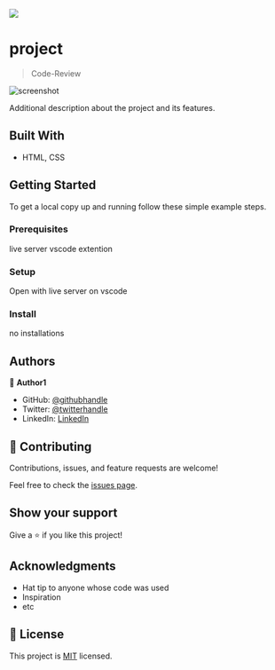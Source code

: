 ![](https://img.shields.io/badge/Microverse-blueviolet)

# project

> Code-Review

![screenshot](./app_screenshot.png)

Additional description about the project and its features.

## Built With

- HTML, CSS
## Getting Started
To get a local copy up and running follow these simple example steps.

### Prerequisites
live server vscode extention
### Setup
Open with live server on vscode
### Install
no installations




## Authors

👤 **Author1**

- GitHub: [@githubhandle](https://github.com/Mithi-code)
- Twitter: [@twitterhandle](https://twitter.com/LazyMithlesh)
- LinkedIn: [LinkedIn](https://www.linkedin.com/in/mithlesh-kumar-564a97221/)



## 🤝 Contributing

Contributions, issues, and feature requests are welcome!

Feel free to check the [issues page](https://github.com/Mithi-code/Mobile-Portfolio/issues).

## Show your support

Give a ⭐️ if you like this project!

## Acknowledgments

- Hat tip to anyone whose code was used
- Inspiration
- etc

## 📝 License

This project is [MIT](./MIT.md) licensed.